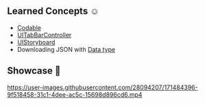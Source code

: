 

## Learned Concepts ☺️

* [Codable](https://developer.apple.com/documentation/swift/codable)
* [UITabBarController](https://developer.apple.com/documentation/uikit/uitabbarcontroller)
* [UIStoryboard](https://developer.apple.com/documentation/uikit/uistoryboard)
* Downloading JSON with [Data type](https://developer.apple.com/documentation/foundation/data)
 


## Showcase 📱

https://user-images.githubusercontent.com/28094207/171484396-9f518458-31c1-4dee-ac5c-15698d896cd6.mp4
